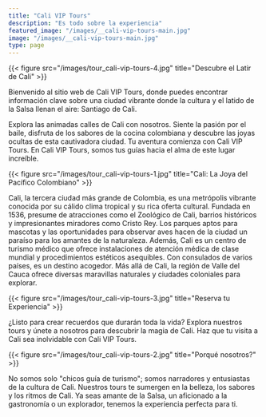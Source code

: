 ```yaml
---
title: "Cali VIP Tours"
description: "Es todo sobre la experiencia"
featured_image: "/images/__cali-vip-tours-main.jpg"
image: "/images/__cali-vip-tours-main.jpg"
type: page
---
```


{{< figure src="/images/tour_cali-vip-tours-4.jpg" title="Descubre el Latir de Cali" >}}

Bienvenido al sitio web de Cali VIP Tours, donde puedes encontrar información clave sobre una ciudad vibrante donde la cultura y el latido de la Salsa llenan el aire: Santiago de Cali.

Explora las animadas calles de Cali con nosotros. Siente la pasión por el baile, disfruta de los sabores de la cocina colombiana y descubre las joyas ocultas de esta cautivadora ciudad. Tu aventura comienza con Cali VIP Tours. En Cali VIP Tours, somos tus guías hacia el alma de este lugar increíble.

{{< figure src="/images/tour_cali-vip-tours-1.jpg" title="Cali: La Joya del Pacífico Colombiano" >}}

Cali, la tercera ciudad más grande de Colombia, es una metrópolis vibrante conocida por su cálido clima tropical y su rica oferta cultural. Fundada en 1536, presume de atracciones como el Zoológico de Cali, barrios históricos y impresionantes miradores como Cristo Rey. Los parques aptos para mascotas y las oportunidades para observar aves hacen de la ciudad un paraíso para los amantes de la naturaleza. Además, Cali es un centro de turismo médico que ofrece instalaciones de atención médica de clase mundial y procedimientos estéticos asequibles. Con consulados de varios países, es un destino acogedor. Más allá de Cali, la región de Valle del Cauca ofrece diversas maravillas naturales y ciudades coloniales para explorar.

{{< figure src="/images/tour_cali-vip-tours-3.jpg" title="Reserva tu Experiencia" >}}

¿Listo para crear recuerdos que durarán toda la vida? Explora nuestros tours y únete a nosotros para descubrir la magia de Cali. Haz que tu visita a Cali sea inolvidable con Cali VIP Tours.

{{< figure src="/images/tour_cali-vip-tours-2.jpg" title="Porqué nosotros?" >}}

No somos solo "chicos guía de turismo"; somos narradores y entusiastas de la cultura de Cali. Nuestros tours te sumergen en la belleza, los sabores y los ritmos de Cali. Ya seas amante de la Salsa, un aficionado a la gastronomía o un explorador, tenemos la experiencia perfecta para ti.
